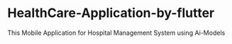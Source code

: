 # HealthCare-Application-by-flutter
This Mobile Application for Hospital Management System using Ai-Models
